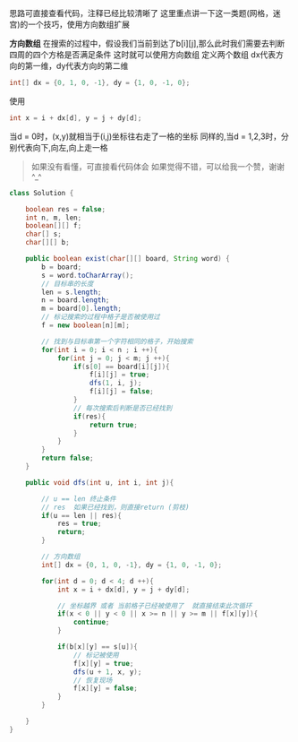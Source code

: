 思路可直接查看代码，注释已经比较清晰了
这里重点讲一下这一类题(网格，迷宫)的一个技巧，使用方向数组扩展

**方向数组**
在搜索的过程中，假设我们当前到达了b[i][j],那么此时我们需要去判断四周的四个方格是否满足条件
这时就可以使用方向数组
定义两个数组    dx代表方向的第一维，dy代表方向的第二维
```java
int[] dx = {0, 1, 0, -1}, dy = {1, 0, -1, 0};
```
使用 
```java
int x = i + dx[d], y = j + dy[d];
```
当d = 0时，(x,y)就相当于(i,j)坐标往右走了一格的坐标
同样的,当d = 1,2,3时，分别代表向下,向左,向上走一格

> 如果没有看懂，可直接看代码体会
> 如果觉得不错，可以给我一个赞，谢谢^_^

```java
class Solution {

    boolean res = false;
    int n, m, len;
    boolean[][] f;
    char[] s;
    char[][] b;

    public boolean exist(char[][] board, String word) {
        b = board;
        s = word.toCharArray();
        // 目标串的长度
        len = s.length;
        n = board.length;
        m = board[0].length;
        // 标记搜索的过程中格子是否被使用过
        f = new boolean[n][m];

        // 找到与目标串第一个字符相同的格子，开始搜索
        for(int i = 0; i < n ; i ++){
            for(int j = 0; j < m; j ++){
                if(s[0] == board[i][j]){
                    f[i][j] = true;
                    dfs(1, i, j);
                    f[i][j] = false;
                }
                // 每次搜索后判断是否已经找到
                if(res){
                    return true;
                }
            }
        }
        return false;
    }

    public void dfs(int u, int i, int j){

        // u == len 终止条件
        // res  如果已经找到，则直接return (剪枝)
        if(u == len || res){
            res = true;
            return;
        }

        // 方向数组
        int[] dx = {0, 1, 0, -1}, dy = {1, 0, -1, 0};

        for(int d = 0; d < 4; d ++){
            int x = i + dx[d], y = j + dy[d];

            // 坐标越界 或者 当前格子已经被使用了  就直接结束此次循环
            if(x < 0 || y < 0 || x >= n || y >= m || f[x][y]){
                continue;
            }

            if(b[x][y] == s[u]){
                // 标记被使用
                f[x][y] = true;
                dfs(u + 1, x, y);
                // 恢复现场
                f[x][y] = false;
            }
        }

    }
}
```